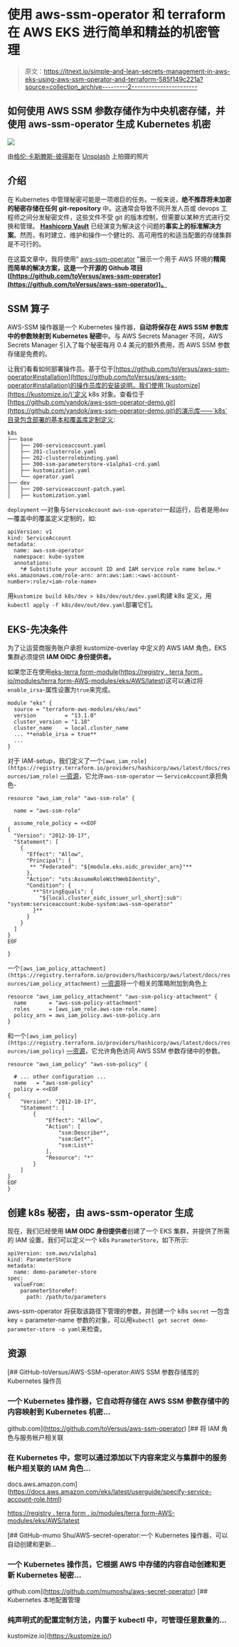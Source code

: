 # 使用 aws-ssm-operator 和 terraform 在 AWS EKS 进行简单和精益的机密管理

> 原文：<https://itnext.io/simple-and-lean-secrets-management-in-aws-eks-using-aws-ssm-operator-and-terraform-585f149c221a?source=collection_archive---------2----------------------->

## 如何使用 AWS SSM 参数存储作为中央机密存储，并使用 aws-ssm-operator 生成 Kubernetes 机密

![](img/a1a4e6cc7561458b23cca9ffaa769fd3.png)

由[格伦·卡斯滕斯-彼得斯](https://unsplash.com/@glenncarstenspeters?utm_source=medium&utm_medium=referral)在 [Unsplash](https://unsplash.com?utm_source=medium&utm_medium=referral) 上拍摄的照片

## 介绍

在 Kubernetes 中管理秘密可能是一项艰巨的任务。一般来说，**绝不推荐将未加密的秘密存储在任何 git-repository** 中。这通常会导致不同开发人员或 devops 工程师之间分发秘密文件，这些文件不受 git 的版本控制，但需要以某种方式进行交换和管理。 [**Hashicorp Vault**](https://www.vaultproject.io/) 已经演变为解决这个问题的**事实上的标准解决方案**。然而，有时建立、维护和操作一个健壮的、高可用性的和适当配置的存储集群是不可行的。

在这篇文章中，我将使用“ [aws-ssm-operator](https://github.com/toVersus/aws-ssm-operator) ”展示一个用于 AWS 环境的**精简而简单的解决方案，这是一个开源的 Github 项目([https://github.com/toVersus/aws-ssm-operator](https://github.com/toVersus/aws-ssm-operator))。**

## SSM 算子

AWS-SSM 操作器是一个 Kubernetes 操作器，**自动将保存在 AWS SSM 参数库中的参数映射到 Kubernetes 秘密**中。与 AWS Secrets Manager 不同，AWS Secrets Manager 引入了每个秘密每月 0.4 美元的额外费用，而 AWS SSM 参数存储是免费的。

让我们看看如何部署操作员。基于位于[https://github.com/toVersus/aws-ssm-operator#installation](https://github.com/toVersus/aws-ssm-operator#installation)的操作员库的安装说明，我们使用`[kustomize](https://kustomize.io/)`定义 k8s 对象。查看位于[https://github.com/yandok/aws-ssm-operator-demo.git](https://github.com/yandok/aws-ssm-operator-demo.git)的演示库——`k8s`目录包含部署的基本和覆盖库定制定义:

```
k8s
├── base
│   ├── 200-serviceaccount.yaml
│   ├── 201-clusterrole.yaml
│   ├── 202-clusterrolebinding.yaml
│   ├── 300-ssm-parameterstore-v1alpha1-crd.yaml
│   ├── kustomization.yaml
│   └── operator.yaml
├── dev
│   ├── 200-serviceaccount-patch.yaml
│   ├── kustomization.yaml
```

`deployment` —对象与`ServiceAccount` `aws-ssm-operator`一起运行，后者是用`dev` —覆盖中的覆盖定义定制的，如:

```
apiVersion: v1
kind: ServiceAccount
metadata:
  name: aws-ssm-operator
  namespace: kube-system
  annotations:
    *# Substitute your account ID and IAM service role name below.* eks.amazonaws.com/role-arn: arn:aws:iam::<aws-account-number>:role/<iam-role-name>
```

用`kustomize build k8s/dev > k8s/dev/out/dev.yaml`构建 k8s 定义，用`kubectl apply -f k8s/dev/out/dev.yaml`部署它们。

## EKS-先决条件

为了让运营商服务账户承担 kustomize-overlay 中定义的 AWS IAM 角色，EKS 集群必须提供 **IAM OIDC 身份提供者。**

如果您正在使用[eks-terra form-module](https://registry.terraform.io/modules/terraform-aws-modules/eks/aws/latest)([https://registry . terra form . io/modules/terra form-AWS-modules/eks/AWS/latest](https://registry.terraform.io/modules/terraform-aws-modules/eks/aws/latest))这可以通过将`enable_irsa`-属性设置为`true`来完成。

```
module "eks" {
  source = "terraform-aws-modules/eks/aws"
  version         = "13.1.0"
  cluster_version = "1.18"
  cluster_name    = local.cluster_name  
  ... **enable_irsa = true**
  ...
}
```

对于 IAM-setup，我们定义了一个`[aws_iam_role](https://registry.terraform.io/providers/hashicorp/aws/latest/docs/resources/iam_role)` [—资源](https://registry.terraform.io/providers/hashicorp/aws/latest/docs/resources/iam_role)，它允许`aws-ssm-operator` — `ServiceAccount`承担角色-

```
resource "aws_iam_role" "aws-ssm-role" {

  name = "aws-ssm-role"

  assume_role_policy = <<EOF
{
  "Version": "2012-10-17",
  "Statement": [
    {
      "Effect": "Allow",
      "Principal": {
       ** "Federated": "${module.eks.oidc_provider_arn}"**
      },
      "Action": "sts:AssumeRoleWithWebIdentity",
      "Condition": {
        **"StringEquals": {
          "${local.cluster_oidc_issuer_url_short}:sub": "system:serviceaccount:kube-system:aws-ssm-operator"
        }**
      }
    }
  ]
}
EOF

}
```

一个`[aws_iam_policy_attachment](https://registry.terraform.io/providers/hashicorp/aws/latest/docs/resources/iam_policy_attachment)` [—资源](https://registry.terraform.io/providers/hashicorp/aws/latest/docs/resources/iam_policy_attachment)将一个相关的策略附加到角色上

```
resource "aws_iam_policy_attachment" "aws-ssm-policy-attachment" {
  name       = "aws-ssm-policy-attachment"
  roles      = [aws_iam_role.aws-ssm-role.name]
  policy_arn = aws_iam_policy.aws-ssm-policy.arn
}
```

和一个`[aws_iam_policy](https://registry.terraform.io/providers/hashicorp/aws/latest/docs/resources/iam_policy)` [—资源](https://registry.terraform.io/providers/hashicorp/aws/latest/docs/resources/iam_policy)，它允许角色访问 AWS SSM 参数存储中的参数。

```
resource "aws_iam_policy" "aws-ssm-policy" {

  # ... other configuration ...
  name   = "aws-ssm-policy"
  policy = <<EOF
{
    "Version": "2012-10-17",
    "Statement": [
        {
            "Effect": "Allow",
            "Action": [
                "ssm:Describe*",
                "ssm:Get*",
                "ssm:List*"
            ],
            "Resource": "*"
        }
    ]
}
EOF
}
```

## 创建 k8s 秘密，由 aws-ssm-operator 生成

现在，我们已经使用 **IAM OIDC 身份提供者**创建了一个 EKS 集群，并提供了所需的 IAM 设置，我们可以定义一个 k8s `ParameterStore`，如下所示:

```
apiVersion: ssm.aws/v1alpha1
kind: ParameterStore
metadata:
  name: demo-parameter-store
spec:
  valueFrom:
    parameterStoreRef:
      path: /path/to/parameters
```

aws-ssm-operator 将获取该路径下管理的参数，并创建一个 k8s `secret` —包含 key = parameter-name 参数的对象，可以用`kubectl get secret demo-parameter-store -o yaml`来检查。

## 资源

[](https://github.com/toVersus/aws-ssm-operator) [## GitHub-toVersus/AWS-SSM-operator:AWS SSM 参数存储库的 Kubernetes 操作员

### 一个 Kubernetes 操作器，它自动将存储在 AWS SSM 参数存储中的内容映射到 Kubernetes 机密…

github.com](https://github.com/toVersus/aws-ssm-operator)  [## 将 IAM 角色与服务帐户相关联

### 在 Kubernetes 中，您可以通过添加以下内容来定义与集群中的服务帐户相关联的 IAM 角色…

docs.aws.amazon.com](https://docs.aws.amazon.com/eks/latest/userguide/specify-service-account-role.html) 

[https://registry . terra form . io/modules/terra form-AWS-modules/eks/AWS/latest](https://registry.terraform.io/modules/terraform-aws-modules/eks/aws/latest)

[](https://github.com/mumoshu/aws-secret-operator) [## GitHub-mumo Shu/AWS-secret-operator:一个 Kubernetes 操作器，可以自动创建和更新…

### 一个 Kubernetes 操作员，它根据 AWS 中存储的内容自动创建和更新 Kubernetes 秘密…

github.com](https://github.com/mumoshu/aws-secret-operator) [](https://kustomize.io/) [## Kubernetes 本地配置管理

### 纯声明式的配置定制方法，内置于 kubectl 中，可管理任意数量的…

kustomize.io](https://kustomize.io/)